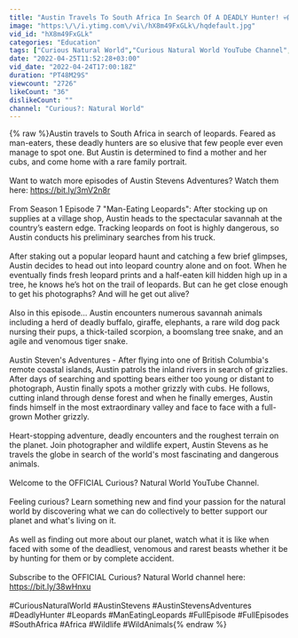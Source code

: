 ```yaml
---
title: "Austin Travels To South Africa In Search Of A DEADLY Hunter! 💀😱 | Curious?: Natural World"
image: "https:\/\/i.ytimg.com\/vi\/hX8m49FxGLk\/hqdefault.jpg"
vid_id: "hX8m49FxGLk"
categories: "Education"
tags: ["Curious Natural World","Curious Natural World YouTube Channel","global warming discovery channel"]
date: "2022-04-25T11:52:28+03:00"
vid_date: "2022-04-24T17:00:18Z"
duration: "PT48M29S"
viewcount: "2726"
likeCount: "36"
dislikeCount: ""
channel: "Curious?: Natural World"
---
```

{% raw %}Austin travels to South Africa in search of leopards. Feared as man-eaters, these deadly hunters are so elusive that few people ever even manage to spot one.  But Austin is determined to find a mother and her cubs, and come home with a rare family portrait.<br /><br />Want to watch more episodes of Austin Stevens Adventures? Watch them here: <a rel="nofollow" target="blank" href="https://bit.ly/3mV2n8r">https://bit.ly/3mV2n8r</a><br /><br />From Season 1 Episode 7 &quot;Man-Eating Leopards&quot;: After stocking up on supplies at a village shop, Austin heads to the spectacular savannah at the country’s eastern edge. Tracking leopards on foot is highly dangerous, so Austin conducts his preliminary searches from his truck. <br /><br />After staking out a popular leopard haunt and catching a few brief glimpses, Austin decides to head out into leopard country alone and on foot. When he eventually finds fresh leopard prints and a half-eaten kill hidden high up in a tree, he knows he’s hot on the trail of leopards.  But can he get close enough to get his photographs?  And will he get out alive? <br /><br />Also in this episode…  Austin encounters numerous savannah animals including a herd of deadly buffalo, giraffe, elephants, a rare wild dog pack nursing their pups, a thick-tailed scorpion, a boomslang tree snake, and an agile and venomous tiger snake.<br /><br />Austin Steven's Adventures - After flying into one of British Columbia's remote coastal islands, Austin patrols the inland rivers in search of grizzlies. After days of searching and spotting bears either too young or distant to photograph, Austin finally spots a mother grizzly with cubs. He follows, cutting inland through dense forest and when he finally emerges, Austin finds himself in the most extraordinary valley and face to face with a full-grown Mother grizzly.<br /><br />Heart-stopping adventure, deadly encounters and the roughest terrain on the planet. Join photographer and wildlife expert, Austin Stevens as he travels the globe in search of the world's most fascinating and dangerous animals.<br /><br />Welcome to the OFFICIAL Curious? Natural World YouTube Channel.<br /><br />Feeling curious? Learn something new and find your passion for the natural world by discovering what we can do collectively to better support our planet and what's living on it.<br /><br />As well as finding out more about our planet, watch what it is like when faced with some of the deadliest, venomous and rarest beasts whether it be by hunting for them or by complete accident. <br /><br />Subscribe to the OFFICIAL Curious? Natural World channel here: <a rel="nofollow" target="blank" href="https://bit.ly/38wHnxu">https://bit.ly/38wHnxu</a><br /><br />#CuriousNaturalWorld #AustinStevens #AustinStevensAdventures #DeadlyHunter #Leopards #ManEatingLeopards #FullEpisode #FullEpisodes #SouthAfrica #Africa #Wildlife #WildAnimals{% endraw %}
